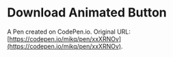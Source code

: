 # Download Animated Button

A Pen created on CodePen.io. Original URL: [https://codepen.io/mikq/pen/xxXRNOv](https://codepen.io/mikq/pen/xxXRNOv).

